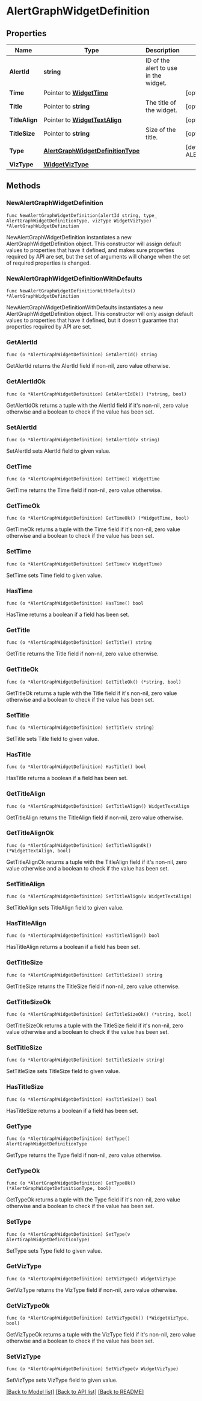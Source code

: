 # AlertGraphWidgetDefinition

## Properties

Name | Type | Description | Notes
---- | ---- | ----------- | ------
**AlertId** | **string** | ID of the alert to use in the widget. | 
**Time** | Pointer to [**WidgetTime**](WidgetTime.md) |  | [optional] 
**Title** | Pointer to **string** | The title of the widget. | [optional] 
**TitleAlign** | Pointer to [**WidgetTextAlign**](WidgetTextAlign.md) |  | [optional] 
**TitleSize** | Pointer to **string** | Size of the title. | [optional] 
**Type** | [**AlertGraphWidgetDefinitionType**](AlertGraphWidgetDefinitionType.md) |  | [default to ALERTGRAPHWIDGETDEFINITIONTYPE_ALERT_GRAPH]
**VizType** | [**WidgetVizType**](WidgetVizType.md) |  | 

## Methods

### NewAlertGraphWidgetDefinition

`func NewAlertGraphWidgetDefinition(alertId string, type_ AlertGraphWidgetDefinitionType, vizType WidgetVizType) *AlertGraphWidgetDefinition`

NewAlertGraphWidgetDefinition instantiates a new AlertGraphWidgetDefinition object.
This constructor will assign default values to properties that have it defined,
and makes sure properties required by API are set, but the set of arguments
will change when the set of required properties is changed.

### NewAlertGraphWidgetDefinitionWithDefaults

`func NewAlertGraphWidgetDefinitionWithDefaults() *AlertGraphWidgetDefinition`

NewAlertGraphWidgetDefinitionWithDefaults instantiates a new AlertGraphWidgetDefinition object.
This constructor will only assign default values to properties that have it defined,
but it doesn't guarantee that properties required by API are set.

### GetAlertId

`func (o *AlertGraphWidgetDefinition) GetAlertId() string`

GetAlertId returns the AlertId field if non-nil, zero value otherwise.

### GetAlertIdOk

`func (o *AlertGraphWidgetDefinition) GetAlertIdOk() (*string, bool)`

GetAlertIdOk returns a tuple with the AlertId field if it's non-nil, zero value otherwise
and a boolean to check if the value has been set.

### SetAlertId

`func (o *AlertGraphWidgetDefinition) SetAlertId(v string)`

SetAlertId sets AlertId field to given value.


### GetTime

`func (o *AlertGraphWidgetDefinition) GetTime() WidgetTime`

GetTime returns the Time field if non-nil, zero value otherwise.

### GetTimeOk

`func (o *AlertGraphWidgetDefinition) GetTimeOk() (*WidgetTime, bool)`

GetTimeOk returns a tuple with the Time field if it's non-nil, zero value otherwise
and a boolean to check if the value has been set.

### SetTime

`func (o *AlertGraphWidgetDefinition) SetTime(v WidgetTime)`

SetTime sets Time field to given value.

### HasTime

`func (o *AlertGraphWidgetDefinition) HasTime() bool`

HasTime returns a boolean if a field has been set.

### GetTitle

`func (o *AlertGraphWidgetDefinition) GetTitle() string`

GetTitle returns the Title field if non-nil, zero value otherwise.

### GetTitleOk

`func (o *AlertGraphWidgetDefinition) GetTitleOk() (*string, bool)`

GetTitleOk returns a tuple with the Title field if it's non-nil, zero value otherwise
and a boolean to check if the value has been set.

### SetTitle

`func (o *AlertGraphWidgetDefinition) SetTitle(v string)`

SetTitle sets Title field to given value.

### HasTitle

`func (o *AlertGraphWidgetDefinition) HasTitle() bool`

HasTitle returns a boolean if a field has been set.

### GetTitleAlign

`func (o *AlertGraphWidgetDefinition) GetTitleAlign() WidgetTextAlign`

GetTitleAlign returns the TitleAlign field if non-nil, zero value otherwise.

### GetTitleAlignOk

`func (o *AlertGraphWidgetDefinition) GetTitleAlignOk() (*WidgetTextAlign, bool)`

GetTitleAlignOk returns a tuple with the TitleAlign field if it's non-nil, zero value otherwise
and a boolean to check if the value has been set.

### SetTitleAlign

`func (o *AlertGraphWidgetDefinition) SetTitleAlign(v WidgetTextAlign)`

SetTitleAlign sets TitleAlign field to given value.

### HasTitleAlign

`func (o *AlertGraphWidgetDefinition) HasTitleAlign() bool`

HasTitleAlign returns a boolean if a field has been set.

### GetTitleSize

`func (o *AlertGraphWidgetDefinition) GetTitleSize() string`

GetTitleSize returns the TitleSize field if non-nil, zero value otherwise.

### GetTitleSizeOk

`func (o *AlertGraphWidgetDefinition) GetTitleSizeOk() (*string, bool)`

GetTitleSizeOk returns a tuple with the TitleSize field if it's non-nil, zero value otherwise
and a boolean to check if the value has been set.

### SetTitleSize

`func (o *AlertGraphWidgetDefinition) SetTitleSize(v string)`

SetTitleSize sets TitleSize field to given value.

### HasTitleSize

`func (o *AlertGraphWidgetDefinition) HasTitleSize() bool`

HasTitleSize returns a boolean if a field has been set.

### GetType

`func (o *AlertGraphWidgetDefinition) GetType() AlertGraphWidgetDefinitionType`

GetType returns the Type field if non-nil, zero value otherwise.

### GetTypeOk

`func (o *AlertGraphWidgetDefinition) GetTypeOk() (*AlertGraphWidgetDefinitionType, bool)`

GetTypeOk returns a tuple with the Type field if it's non-nil, zero value otherwise
and a boolean to check if the value has been set.

### SetType

`func (o *AlertGraphWidgetDefinition) SetType(v AlertGraphWidgetDefinitionType)`

SetType sets Type field to given value.


### GetVizType

`func (o *AlertGraphWidgetDefinition) GetVizType() WidgetVizType`

GetVizType returns the VizType field if non-nil, zero value otherwise.

### GetVizTypeOk

`func (o *AlertGraphWidgetDefinition) GetVizTypeOk() (*WidgetVizType, bool)`

GetVizTypeOk returns a tuple with the VizType field if it's non-nil, zero value otherwise
and a boolean to check if the value has been set.

### SetVizType

`func (o *AlertGraphWidgetDefinition) SetVizType(v WidgetVizType)`

SetVizType sets VizType field to given value.



[[Back to Model list]](../README.md#documentation-for-models) [[Back to API list]](../README.md#documentation-for-api-endpoints) [[Back to README]](../README.md)


